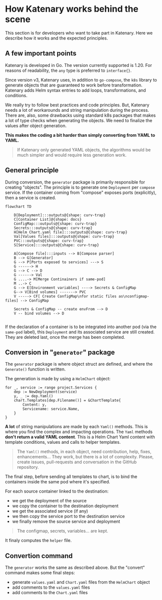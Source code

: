 # How Katenary works behind the scene

This section is for developers who want to take part in Katenary. Here we describe how it works and the expected
principles.

## A few important points

Katenary is developed in Go. The version currently supported is 1.20. For reasons of readability, the `any` type is
preferred to `interface{}`.

Since version v3, Katenary uses, in addition to `go-compose`, the `k8s` library to generate objects that are guaranteed
to work before transformation. Katenary adds Helm syntax entries to add loops, transformations, and conditions.

We really try to follow best practices and code principles. But, Katenary needs a lot of workarounds and string
manipulation during the process. There are, also, some drawbacks using standard k8s packages that makes a lot of type
checks when generating the objects. We need to finalize the values after object generation.

**This makes the coding a bit harder than simply converting from YAML to YAML.**

> If Katenary only generated YAML objects, the algorithms would be much simpler and would require less generation work.

## General principle

During conversion, the `generator` package is primarily responsible for creating "objects". The principle is to generate
one `Deployment` per `compose` service. If the container coming from "compose" exposes ports (explicitly), then a
service is created.

```mermaid
flowchart TD

    D[Deployment]:::outputs@{shape: curv-trap}
    C[Container List]@{shape: docs}
    ConfigMap:::outputs@{shape: curv-trap}
    Secrets:::outputs@{shape: curv-trap}
    H[Helm Chart.yaml file]:::outputs@{shape: curv-trap}
    Val[Values files]:::outputs@{shape: curv-trap}
    PVC:::outputs@{shape: curv-trap}
    S[Service]:::outputs@{shape: curv-trap}
    
    A[Compose file]:::inputs --> B[Compose parser]
    B --> G[Generator]
    G --> P[Ports exposed to services] ---> S
    G ------> H
    G --> C --> D
    G ------> Val
    G ....-> M[Merge Continainers if same-pod] 
    M ..-> C
    G --> E[Environment variables] ----> Secrets & ConfigMap
    G--> V[Bind volumes] -------> PVC
    V -----> CF[ Create ConfigMap\nfor static files as\nconfigmap-files] --> ConfigMap

    Secrets & ConfigMap -- create envFrom --> D
    V -- bind volumes --> D
    
```

If the declaration of a container is to be integrated into another pod (via the `same-pod` label), this `Deployment` and
its associated service are still created. They are deleted last, once the merge has been completed.

## Conversion in "`generator`" package

The `generator` package is where object struct are defined, and where the `Generate()` function is written.

The generation is made by using a `HelmChart` object:

```golang
for _, service := range project.Services {
    dep := NewDeployment(service)
    y, _ := dep.Yaml()
    chart.Templates[dep.Filename()] = &ChartTemplate{
        Content: y,
        Servicename: service.Name,
    }
}
```

**A lot** of string manipulations are made by each `Yaml()` methods. This is where you find the complex and impacting
operations. The `Yaml` methods **don't return a valid YAML content**. This is a Helm Chart Yaml content with template
conditions, values and calls to helper templates.

> The `Yaml()` methods, in each object, need contribution, help, fixes, enhancements... They work, but there is a lot of
> complexity. Please, create issues, pull-requests and conversation in the GitHub repository.

The final step, before sending all templates to chart, is to bind the containers inside the same pod where it's
specified.

For each source container linked to the destination:

- we get the deployment of the source
- we copy the container to the destination deployment
- we get the associated service (if any)
- we then copy the service port to the destination service
- we finally remove the source service and deployment

> The configmap, secrets, variables... are kept.

It finaly computes the `helper` file.

## Convertion command

The `generator` works the same as described above. But the "convert" command makes some final steps:

- generate `values.yaml` and `Chart.yaml` files from the `HelmChart` object
- add comments to the `values.yaml` files
- add comments to the `Chart.yaml` files
